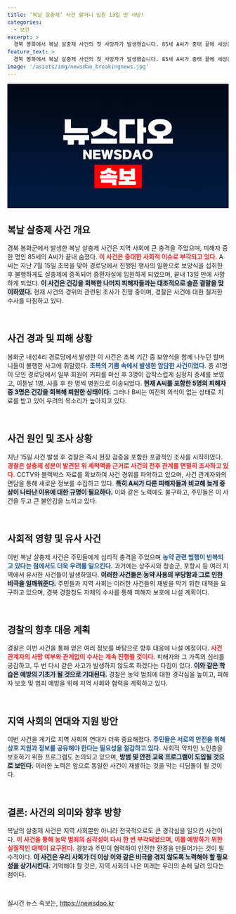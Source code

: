 ```yaml
---
title: ‘복날 살충제’ 사건 할머니 입원 13일 만 사망!
categories:
  - 보건
excerpt: >
  경북 봉화에서 복날 살충제 사건의 첫 사망자가 발생했습니다. 85세 A씨가 중태 끝에 세상을 떠났고, 경찰은 사건의 배경을 조사 중입니다. 시골 마을 주민을 겨냥한 농약 범행이 반복되고 있어, 큰 충격을 주고 있습니다.
feature_text: >
  경북 봉화에서 복날 살충제 사건의 첫 사망자가 발생했습니다. 85세 A씨가 중태 끝에 세상을 떠났고, 경찰은 사건의 배경을 조사 중입니다. 시골 마을 주민을 겨냥한 농약 범행이 반복되고 있어, 큰 충격을 주고 있습니다.
image: '/assets/img/newsdao_breakingnews.jpg'
---
```


<p><img src="/assets/img/newsdao_breakingnews.jpg" alt="ontimetimes 속보" /></p>

<h2 data-ke-size="size26">복날 살충제 사건 개요</h2>

<p data-ke-size="size16">경북 봉화군에서 발생한 복날 살충제 사건은 지역 사회에 큰 충격을 주었으며, 피해자 중 한 명인 85세의 A씨가 끝내 숨졌다. <b><span style="color: #ee2323;">이 사건은 중대한 사회적 이슈로 부각되고 있다.</span></b> A씨는 지난 7월 15일 초복을 맞아 경로당에서 진행된 행사의 일환으로 보양식을 섭취한 후 불행하게도 살충제에 중독되어 중환자실에 입원하게 되었으며, 끝내 13일 만에 사망하게 되었다. <b><span style="background-color: #21538527;">이 사건은 건강을 회복한 나머지 피해자들과는 대조적으로 슬픈 결말을 맞이하였다.</span></b> 현재 사건의 경위와 관련된 조사가 진행 중이며, 경찰은 사건에 대한 철저한 수사를 다짐하고 있다.</p>

<p data-ke-size="size16">&nbsp;</p>

<h2 data-ke-size="size26">사건 경과 및 피해 상황</h2>

<p data-ke-size="size16">봉화군 내성4리 경로당에서 발생한 이 사건은 초복 기간 중 보양식을 함께 나누던 할머니들이 불행한 사고에 휘말렸다. <b><span style="color: #1a5490;">초복의 기쁨 속에서 발생한 암담한 사건이었다.</span></b> 총 41명이 모인 경로당에서 일부 회원이 커피를 마신 후 3명이 갑작스럽게 심정지 증세를 보였고, 이튿날 1명, 사흘 후 한 명씩 병원으로 이송되었다. <b><span style="background-color: #21538527;">현재 A씨를 포함한 5명의 피해자 중 3명은 건강을 회복해 퇴원한 상태이다.</span></b> 그러나 B씨는 여전히 의식이 없는 상태로 치료를 받고 있어 우려의 목소리가 높아지고 있다.</p>

<p data-ke-size="size16">&nbsp;</p>

<h2 data-ke-size="size26">사건 원인 및 조사 상황</h2>

<p data-ke-size="size16">지난 15일 사건 발생 후 경찰은 즉시 현장 검증을 포함한 포괄적인 조사를 시작하였다. <b><span style="color: #ee2323;">경찰은 살충제 성분이 발견된 위 세척액을 근거로 사건의 전후 관계를 면밀히 조사하고 있다.</span></b> CCTV와 블랙박스 자료를 확보하여 사건 경위를 파악하고 있으며, 사건 관계자와의 면담을 통해 새로운 정보를 수집하고 있다. <b><span style="background-color: #21538527;">특히 A씨가 다른 피해자들과 비교해 늦게 증상이 나타난 이유에 대한 규명이 필요하다.</span></b> 이와 같은 노력에도 불구하고, 주민들은 이 사건을 두고 큰 불안감을 느끼고 있다.</p>

<p data-ke-size="size16">&nbsp;</p>

<h2 data-ke-size="size26">사회적 영향 및 유사 사건</h2>

<p data-ke-size="size16">이번 복날 살충제 사건은 주민들에게 심리적 충격을 주었으며 <b><span style="color: #1a5490;">농약 관련 범행이 반복되고 있다는 점에서도 더욱 우려를 일으킨다.</span></b> 과거에는 상주시와 청송군, 포항시 등 여러 지역에서 유사한 사건들이 발생하였다. <b><span style="background-color: #21538527;">이러한 사건들은 농약 사용의 부당함과 그로 인한 비극을 일깨워준다.</span></b> 주민들과 지역 사회는 이러한 사건들의 재발을 막기 위한 대책을 요구하고 있으며, 경북 경찰청도 자체의 수사를 통해 피해자 보호에 나설 계획이다.</p>

<p data-ke-size="size16">&nbsp;</p>

<h2 data-ke-size="size26">경찰의 향후 대응 계획</h2>

<p data-ke-size="size16">경찰은 이번 사건을 통해 얻은 여러 정보를 바탕으로 향후 대응에 나설 예정이다. <b><span style="color: #ee2323;">사건 관계자의 사망 여부와 관계없이 수사는 계속 진행될 것이다.</span></b> 피해자와 그 가족의 심리를 공감하고, 두 번 다시 같은 사고가 발생하지 않도록 하겠다는 다짐이 있다. <b><span style="background-color: #21538527;">이와 같은 학습은 예방의 기초가 될 것으로 기대된다.</span></b> 경찰은 농약 범죄에 대한 경각심을 높이고, 피해자 보호 및 범죄 예방을 위해 지역 사회와 협력을 계획하고 있다.</p>

<p data-ke-size="size16">&nbsp;</p>

<h2 data-ke-size="size26">지역 사회의 연대와 지원 방안</h2>

<p data-ke-size="size16">이번 사건을 계기로 지역 사회의 연대가 더욱 중요해졌다. <b><span style="color: #1a5490;">주민들은 서로의 안전을 위해 상호 지원과 정보를 공유해야 한다는 필요성을 절감하고 있다.</span></b> 사회적 약자인 노인층을 보호하기 위한 프로그램도 논의되고 있으며, <b><span style="background-color: #21538527;">방범 및 안전 교육 프로그램이 도입될 것으로 보인다.</span></b> 이러한 노력은 앞으로 동일한 사건이 재발하는 것을 막는 디딤돌이 될 것이다.</p>

<p data-ke-size="size16">&nbsp;</p>

<h2 data-ke-size="size26">결론: 사건의 의미와 향후 방향</h2>

<p data-ke-size="size16">복날의 살충제 사건은 지역 사회뿐만 아니라 전국적으로도 큰 경각심을 일으킨 사건이다. <b><span style="color: #ee2323;">이 사건을 통해 농약 범죄의 심각성이 다시 한 번 부각되었으며, 이를 예방하기 위한 실질적인 대책이 요구된다.</span></b> 경찰과 주민이 협력하여 안전한 환경을 만들어가는 것이 필수적이다. <b><span style="background-color: #21538527;">이 사건은 우리 사회가 더 이상 이와 같은 비극을 겪지 않도록 노력해야 할 필요성을 상기시킨다.</span></b> 기억해야 할 것은, 지역 사회의 나은 미래는 우리의 손에 달려 있다는 점이다.</p>

<p data-ke-size="size16">&nbsp;</p>
실시간 뉴스 속보는, <a href="https://newsdao.kr" rel="dofollow">https://newsdao.kr</a>


